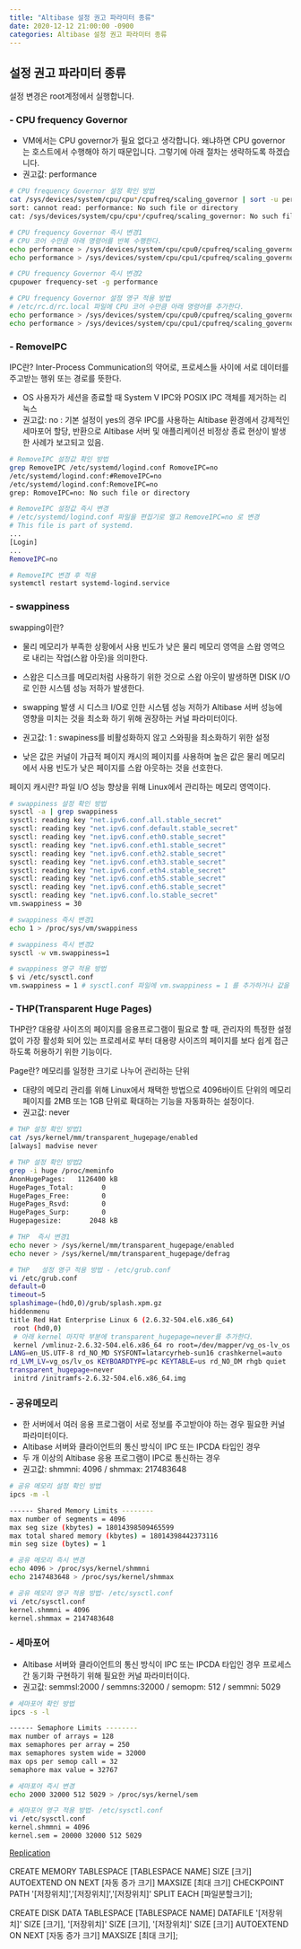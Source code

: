```yaml
---
title: "Altibase 설정 권고 파라미터 종류"
date: 2020-12-12 21:00:00 -0900
categories: Altibase 설정 권고 파라미터 종류
---
```


## 설정 권고 파라미터 종류

설정 변경은 root계정에서 실행합니다.

### - CPU frequency Governor

- VM에서는 CPU governor가 필요 없다고 생각합니다. 왜냐하면 CPU governor는 호스트에서 수행해야 하기 때문입니다. 그렇기에 아래 절차는 생략하도록 하겠습니다.
- 권고값: performance

```bash
# CPU frequency Governor 설정 확인 방법
cat /sys/devices/system/cpu/cpu*/cpufreq/scaling_governor | sort -u performance
sort: cannot read: performance: No such file or directory
cat: /sys/devices/system/cpu/cpu*/cpufreq/scaling_governor: No such file or directory

# CPU frequency Governor 즉시 변경1
# CPU 코어 수만큼 아래 명령어를 반복 수행한다.
echo performance > /sys/devices/system/cpu/cpu0/cpufreq/scaling_governor
echo performance > /sys/devices/system/cpu/cpu1/cpufreq/scaling_governor

# CPU frequency Governor 즉시 변경2
cpupower frequency-set -g performance

# CPU frequency Governor 설정 영구 적용 방법
# /etc/rc.d/rc.local 파일에 CPU 코어 수만큼 아래 명령어를 추가한다.
echo performance > /sys/devices/system/cpu/cpu0/cpufreq/scaling_governor
echo performance > /sys/devices/system/cpu/cpu1/cpufreq/scaling_governor
```

### - RemoveIPC

IPC란?
Inter-Process Communication의 약어로, 프로세스들 사이에 서로 데이터를 주고받는 행위 또는 경로를 뜻한다.

- OS 사용자가 세션을 종료할 때 System V IPC와 POSIX IPC 객체를 제거하는 리눅스
- 권고값: no
           : 기본 설정이 yes의 경우 IPC를 사용하는 Altibase 환경에서 강제적인 세마포어 할당, 반환으로 Altibase 서버 및 애플리케이션 비정상 종료 현상이 발생한 사례가 보고되고 있음.

```bash
# RemoveIPC 설정값 확인 방법
grep RemoveIPC /etc/systemd/logind.conf RomoveIPC=no
/etc/systemd/logind.conf:#RemoveIPC=no
/etc/systemd/logind.conf:RemoveIPC=no
grep: RomoveIPC=no: No such file or directory

# RemoveIPC 설정값 즉시 변경
# /etc/systemd/logind.conf 파일을 편집기로 열고 RemoveIPC=no 로 변경
# This file is part of systemd.
...
[Login]
...
RemoveIPC=no

# RemoveIPC 변경 후 적용
systemctl restart systemd-logind.service
```

### - swappiness

swapping이란?
- 물리 메모리가 부족한 상황에서 사용 빈도가 낮은 물리 메모리 영역을 스왑 영역으로 내리는 작업(스왑 아웃)을 의미한다.
- 스왑은 디스크를 메모리처럼 사용하기 위한 것으로 스왑 아웃이 발생하면 DISK I/O로 인한 시스템 성능 저하가 발생한다.

- swapping 발생 시 디스크 I/O로 인한 시스템 성능 저하가 Altibase 서버 성능에 영향을 미치는 것을 최소화 하기 위해 권장하는 커널 파라미터이다.
- 권고값: 1
            : swapiness를 비활성화하지 않고 스와핑을 최소화하기 위한 설정
- 낮은 값은 커널이 가급적 페이지 캐시의 페이지를 사용하며 높은 값은 물리 메모리에서 사용 빈도가 낮은 페이지를 스왑 아웃하는 것을 선호한다.

페이지 캐시란?
파일 I/O 성능 향상을 위해 Linux에서 관리하는 메모리 영역이다.

```bash
# swappiness 설정 확인 방법
sysctl -a | grep swappiness
sysctl: reading key "net.ipv6.conf.all.stable_secret"
sysctl: reading key "net.ipv6.conf.default.stable_secret"
sysctl: reading key "net.ipv6.conf.eth0.stable_secret"
sysctl: reading key "net.ipv6.conf.eth1.stable_secret"
sysctl: reading key "net.ipv6.conf.eth2.stable_secret"
sysctl: reading key "net.ipv6.conf.eth3.stable_secret"
sysctl: reading key "net.ipv6.conf.eth4.stable_secret"
sysctl: reading key "net.ipv6.conf.eth5.stable_secret"
sysctl: reading key "net.ipv6.conf.eth6.stable_secret"
sysctl: reading key "net.ipv6.conf.lo.stable_secret"
vm.swappiness = 30

# swappiness 즉시 변경1
echo 1 > /proc/sys/vm/swappiness

# swappiness 즉시 변경2
sysctl -w vm.swappiness=1

# swappiness 영구 적용 방법
$ vi /etc/sysctl.conf
vm.swappiness = 1 # sysctl.conf 파일에 vm.swappiness = 1 를 추가하거나 값을 변경한다.
```

### - THP(Transparent Huge Pages)

THP란?
대용량 사이즈의 페이지를 응용프로그램이 필요로 할 때, 관리자의 특정한 설정 없이 가장 활성화 되어 있는 프로레서로 부터 대용량 사이즈의 페이지를 보다 쉽게 접근하도록 허용하기 위한 기능이다.

Page란?
메모리를 일정한 크기로 나누어 관리하는 단위

- 대량의 메모리 관리를 위해 Linux에서 채택한 방법으로 4096바이트 단위의 메모리 페이지를 2MB 또는 1GB 단위로 확대하는 기능을 자동화하는 설정이다.
- 권고값: never

```bash
# THP 설정 확인 방법1
cat /sys/kernel/mm/transparent_hugepage/enabled 
[always] madvise never

# THP 설정 확인 방법2
grep -i huge /proc/meminfo 
AnonHugePages:   1126400 kB
HugePages_Total:       0
HugePages_Free:        0
HugePages_Rsvd:        0
HugePages_Surp:        0
Hugepagesize:       2048 kB

# THP  즉시 변경1
echo never > /sys/kernel/mm/transparent_hugepage/enabled
echo never > /sys/kernel/mm/transparent_hugepage/defrag

# THP   설정 영구 적용 방법 - /etc/grub.conf
vi /etc/grub.conf 
default=0
timeout=5
splashimage=(hd0,0)/grub/splash.xpm.gz
hiddenmenu
title Red Hat Enterprise Linux 6 (2.6.32-504.el6.x86_64)
 root (hd0,0)
 # 아래 kernel 마지막 부분에 transparent_hugepage=never를 추가한다.
 kernel /vmlinuz-2.6.32-504.el6.x86_64 ro root=/dev/mapper/vg_os-lv_os rd_NO_LUKS
LANG=en_US.UTF-8 rd_NO_MD SYSFONT=latarcyrheb-sun16 crashkernel=auto
rd_LVM_LV=vg_os/lv_os KEYBOARDTYPE=pc KEYTABLE=us rd_NO_DM rhgb quiet
transparent_hugepage=never
 initrd /initramfs-2.6.32-504.el6.x86_64.img
```

### - 공유메모리

- 한 서버에서 여러 응용 프로그램이 서로 정보를 주고받아야 하는 경우 필요한 커널 파라미터이다.
 - Altibase 서버와 클라이언트의 통신 방식이 IPC 또는 IPCDA 타입인 경우
 - 두 개 이상의 Altibase 응용 프로그램이 IPC로 통신하는 경우
- 권고값: shmmni: 4096 / shmmax: 217483648

```bash
# 공유 메모리 설정 확인 방법
ipcs -m -l

------ Shared Memory Limits --------
max number of segments = 4096
max seg size (kbytes) = 18014398509465599
max total shared memory (kbytes) = 18014398442373116
min seg size (bytes) = 1

# 공유 메모리 즉시 변경
echo 4096 > /proc/sys/kernel/shmmni
echo 2147483648 > /proc/sys/kernel/shmmax

# 공유 메모리 영구 적용 방법- /etc/sysctl.conf
vi /etc/sysctl.conf
kernel.shmmni = 4096
kernel.shmmax = 2147483648
```

### - 세마포어

- Altibase 서버와 클라이언트의 통신 방식이 IPC 또는 IPCDA 타입인 경우 프로세스 간 동기화 구현하기 위해 필요한 커널 파라미터이다.
- 권고값: semmsl:2000 / semmns:32000 / semopm: 512 / semmni: 5029

```bash
# 세마포어 확인 방법
ipcs -s -l

------ Semaphore Limits --------
max number of arrays = 128
max semaphores per array = 250
max semaphores system wide = 32000
max ops per semop call = 32
semaphore max value = 32767

# 세마포어 즉시 변경
echo 2000 32000 512 5029 > /proc/sys/kernel/sem

# 세마포어 영구 적용 방법- /etc/sysctl.conf
vi /etc/sysctl.conf
kernel.shmmni = 4096
kernel.sem = 20000 32000 512 5029
```

[Replication](https://www.notion.so/Replication-70a9f70abac849d78e1e8f031cd53772)

CREATE MEMORY TABLESPACE [TABLESPACE NAME]
SIZE [크기]
AUTOEXTEND ON NEXT [자동 증가 크기] MAXSIZE [최대 크기]
CHECKPOINT PATH '[저장위치]','[저장위치]','[저장위치]'
SPLIT EACH [파일분할크기];

CREATE DISK DATA TABLESPACE [TABLESPACE NAME]
DATAFILE '[저장위치]' SIZE [크기],
'[저장위치]' SIZE [크기],
'[저장위치]' SIZE [크기]
AUTOEXTEND ON NEXT [자동 증가 크기] MAXSIZE [최대 크기];
